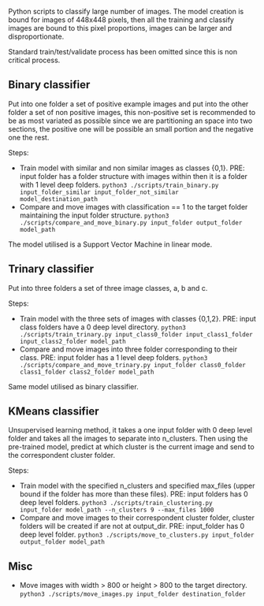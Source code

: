 Python scripts to classify large number of images.
The model creation is bound for images of 448x448 pixels, then all the training and classify images are bound to this pixel proportions, images can be larger and disproportionate.

Standard train/test/validate process has been omitted since this is non critical process.

## Binary classifier
Put into one folder a set of positive example images and put into the other folder a set of non positive images, this non-positive set is recommended to be as most variated as possible since we are partitioning an space into two sections, the positive one will be possible an small portion and the negative one the rest.

Steps:
- Train model with similar and non similar images as classes {0,1}. PRE: input folder has a folder structure with images within then it is a folder with 1 level deep folders.
`python3 ./scripts/train_binary.py input_folder_similar input_folder_not_similar model_destination_path`
- Compare and move images with classification == 1 to the target folder maintaining the input folder structure.
`python3 ./scripts/compare_and_move_binary.py input_folder output_folder model_path`

The model utilised is a Support Vector Machine in linear mode.


## Trinary classifier
Put into three folders a set of three image classes, a, b and c.

Steps:
- Train model with the three sets of images with classes {0,1,2}. PRE: input class folders have a 0 deep level directory.
`python3 ./scripts/train_trinary.py input_class0_folder input_class1_folder input_class2_folder model_path`
- Compare and move images into three folder corresponding to their class. PRE: input folder has a 1 level deep folders.
`python3 ./scripts/compare_and_move_trinary.py input_folder class0_folder class1_folder class2_folder model_path`

Same model utilised as binary classifier.


## KMeans classifier
Unsupervised learning method, it takes a one input folder with 0 deep level folder and takes all the images to separate into n_clusters. Then using the pre-trained model, predict at which cluster is the current image and send to the correspondent cluster folder.

Steps:
- Train model with the specified n_clusters and specified max_files (upper bound if the folder has more than these files). PRE: input folders has 0 deep level folders.
`python3 ./scripts/train_clustering.py input_folder model_path --n_clusters 9 --max_files 1000`
- Compare and move images to their correspondent cluster folder, cluster folders will be created if are not at output_dir. PRE: input_folder has 0 deep level folder.
`python3 ./scripts/move_to_clusters.py input_folder output_folder model_path`


## Misc
- Move images with width > 800 or height > 800 to the target directory.
`python3 ./scripts/move_images.py input_folder destination_folder`
